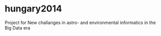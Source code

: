 hungary2014
===========

Project for New challanges in astro- and environmental informatics in the Big Data era
